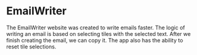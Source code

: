 # EmailWriter
The EmailWriter website was created to write emails faster. The logic of writing an email is based on selecting tiles with the selected text.
After we finish creating the email, we can copy it. The app also has the ability to reset tile selections.

